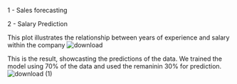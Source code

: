 1 - Sales forecasting



2 - Salary Prediction


This plot illustrates the relationship between  years of experience and  salary within the company 
![download](https://github.com/Irnx23/IA/assets/95516151/591551da-8b30-4497-a347-7c4398f3e41f)

This is the result, showcasting the predictions of the data. We trained the model using 70% of the data and used the remaninin 30% for prediction.
![download (1)](https://github.com/Irnx23/IA/assets/95516151/ace82d7e-f7c9-4d2f-a2ee-342b83700805)
